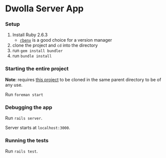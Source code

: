# Dwolla Server App

### Setup
1. Install Ruby 2.6.3
	- [`rbenv`](https://github.com/rbenv/rbenv) is a good choice for a version manager
1. clone the project and `cd` into the directory
1. run `gem install bundler`
1. run `bundle install`

### Starting the entire project
**Note**: requires [this project](https://github.com/bruschill/dwolla-client-app) to be cloned in the same parent directory to be of any use.

Run `foreman start`

### Debugging the app
Run `rails server`. 

Server starts at `localhost:3000`.

### Running the tests
Run `rails test`.